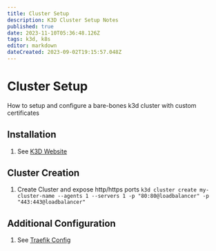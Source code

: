 ```yaml
---
title: Cluster Setup
description: K3D Cluster Setup Notes
published: true
date: 2023-11-10T05:36:48.126Z
tags: k3d, k8s
editor: markdown
dateCreated: 2023-09-02T19:15:57.048Z
---
```


# Cluster Setup
How to setup and configure a bare-bones k3d cluster with custom certificates 

## Installation

1. See [K3D Website](https://k3d.io)

## Cluster Creation

1. Create Cluster and expose http/https ports
```k3d cluster create my-cluster-name --agents 1 --servers 1 -p "80:80@loadbalancer" -p "443:443@loadbalancer"```

## Additional Configuration

1. See [Traefik Config](/Kubernetes/Traefik/Traefik-Config)